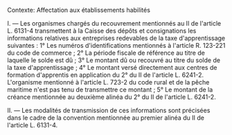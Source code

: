 Contexte: Affectation aux établissements habilités

I. — Les organismes chargés du recouvrement mentionnés au II de l'article L. 6131-4 transmettent à la Caisse des dépôts et consignations les informations relatives aux entreprises redevables de la taxe d'apprentissage suivantes : 1° Les numéros d'identifications mentionnés à l'article R. 123-221 du code de commerce ; 2° La période fiscale de référence au titre de laquelle le solde est dû ; 3° Le montant dû ou recouvré au titre du solde de la taxe d'apprentissage ; 4° Le montant versé directement aux centres de formation d'apprentis en application du 2° du II de l'article L. 6241-2. L'organisme mentionné à l'article L. 723-2 du code rural et de la pêche maritime n'est pas tenu de transmettre ce montant ; 5° Le montant de la créance mentionnée au deuxième alinéa du 2° du II de l'article L. 6241-2.

II. — Les modalités de transmission de ces informations sont précisées dans le cadre de la convention mentionnée au premier alinéa du II de l'article L. 6131-4.